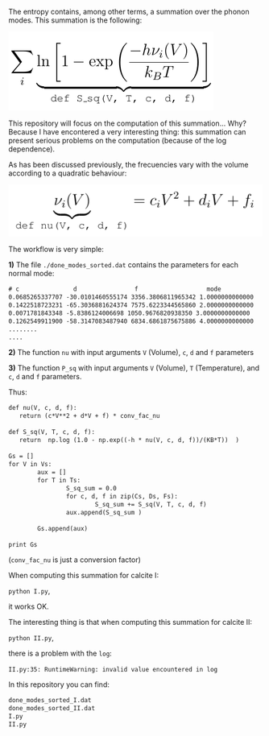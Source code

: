 The entropy contains, among other terms, a summation over the phonon modes. 
This summation is the following:

![Data flow](https://github.com/DavidCdeB/Entropy/blob/master/log_S.png)

This repository will focus on the computation of this summation... Why? Because I have encontered a very interesting thing: this summation can present serious problems on the computation (because of the log dependence).

As has been discussed previously, the frecuencies vary with the volume according to a quadratic behaviour:

![Data flow](https://github.com/DavidCdeB/Entropy/blob/master/quadratic.png)

The workflow is very simple:

**1)** The file `./done_modes_sorted.dat` contains the parameters for each normal mode:

```
# c               d                f                   mode
0.0685265337707 -30.0101460555174 3356.3806811965342 1.0000000000000
0.1422518723231 -65.3036881624374 7575.6223344565860 2.0000000000000
0.0071781843348 -5.8386124006698 1050.9676820938350 3.0000000000000
0.1262549911900 -58.3147083487940 6834.6861875675886 4.0000000000000
........
....
```

**2)** The function `nu` with input arguments `V` (Volume), `c`, `d` and `f` parameters

**3)** The function `P_sq` with input arguments `V` (Volume), `T` (Temperature), and  `c`, `d` and `f` parameters.

Thus:

```
def nu(V, c, d, f):
   return (c*V**2 + d*V + f) * conv_fac_nu

def S_sq(V, T, c, d, f):
   return  np.log (1.0 - np.exp((-h * nu(V, c, d, f))/(KB*T))  )

Gs = []
for V in Vs:
        aux = []
        for T in Ts:
                S_sq_sum = 0.0
                for c, d, f in zip(Cs, Ds, Fs):
                        S_sq_sum += S_sq(V, T, c, d, f)
                aux.append(S_sq_sum )

        Gs.append(aux)

print Gs
```

(`conv_fac_nu` is just a conversion factor)

When computing this summation for calcite I:

`python I.py`,

 it works OK. 

The interesting thing is that when computing this summation for calcite II:

`python II.py`,

there is a problem with the `log`:

`II.py:35: RuntimeWarning: invalid value encountered in log`

In this repository you can find:

```
done_modes_sorted_I.dat
done_modes_sorted_II.dat
I.py
II.py
```
